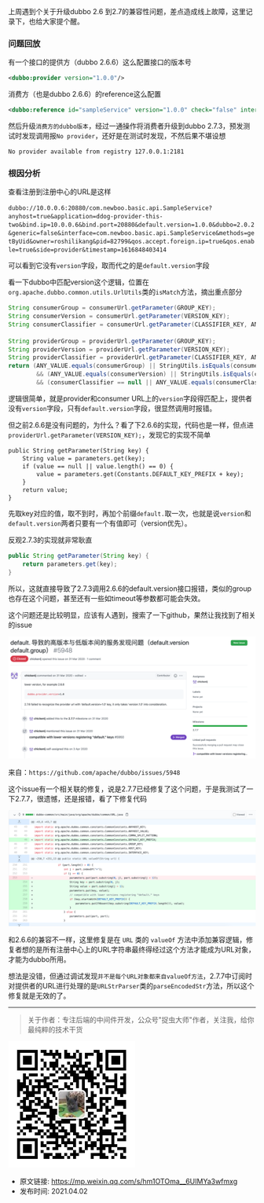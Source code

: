 上周遇到个关于升级dubbo 2.6 到2.7的兼容性问题，差点造成线上故障，这里记录下，也给大家提个醒。

### 问题回放

有一个接口的提供方（dubbo 2.6.6）这么配置接口的版本号

```xml
<dubbo:provider version="1.0.0"/>
```

消费方（也是dubbo 2.6.6）的reference这么配置

```xml
<dubbo:reference id="sampleService" version="1.0.0" check="false" interface="com.newboo.basic.api.SampleService"/>
```

然后升级`消费方的dubbo版本`，经过一通操作将消费者升级到dubbo 2.7.3，预发测试时发现调用报`No provider`，还好是在测试时发现，不然后果不堪设想

```xml
No provider available from registry 127.0.0.1:2181
```

### 根因分析

查看注册到注册中心的URL是这样

`dubbo://10.0.0.6:20880/com.newboo.basic.api.SampleService?anyhost=true&application=ddog-provider-this-two&bind.ip=10.0.0.6&bind.port=20880&default.version=1.0.0&dubbo=2.0.2&generic=false&interface=com.newboo.basic.api.SampleService&methods=getByUid&owner=roshilikang&pid=82799&qos.accept.foreign.ip=true&qos.enable=true&side=provider&timestamp=1616848403414`

可以看到它没有`version`字段，取而代之的是`default.version`字段

看一下dubbo中匹配version这个逻辑，位置在`org.apache.dubbo.common.utils.UrlUtils`类的`isMatch`方法，摘出重点部分

```java
String consumerGroup = consumerUrl.getParameter(GROUP_KEY);
String consumerVersion = consumerUrl.getParameter(VERSION_KEY);
String consumerClassifier = consumerUrl.getParameter(CLASSIFIER_KEY, ANY_VALUE);

String providerGroup = providerUrl.getParameter(GROUP_KEY);
String providerVersion = providerUrl.getParameter(VERSION_KEY);
String providerClassifier = providerUrl.getParameter(CLASSIFIER_KEY, ANY_VALUE);
return (ANY_VALUE.equals(consumerGroup) || StringUtils.isEquals(consumerGroup, providerGroup) || StringUtils.isContains(consumerGroup, providerGroup))
        && (ANY_VALUE.equals(consumerVersion) || StringUtils.isEquals(consumerVersion, providerVersion))
        && (consumerClassifier == null || ANY_VALUE.equals(consumerClassifier) || StringUtils.isEquals(consumerClassifier, providerClassifier));
```

逻辑很简单，就是provider和consumer URL上的`version`字段得匹配上，提供者没有`version`字段，只有`default.version`字段，很显然调用时报错。

但之前2.6.6是没有问题的，为什么？看了下2.6.6的实现，代码也是一样，但点进`providerUrl.getParameter(VERSION_KEY);`，发现它的实现不简单

```
public String getParameter(String key) {
    String value = parameters.get(key);
    if (value == null || value.length() == 0) {
        value = parameters.get(Constants.DEFAULT_KEY_PREFIX + key);
    }
    return value;
}
```

先取key对应的值，取不到时，再加个前缀`default.`取一次，也就是说`version`和`default.version`两者只要有一个有值即可（version优先）。

反观2.7.3的实现就非常耿直

```java
public String getParameter(String key) {
    return parameters.get(key);
}
```

所以，这就直接导致了2.7.3调用2.6.6的default.version接口报错，类似的group也存在这个问题，甚至还有一些如timeout等参数都可能会失效。

这个问题还是比较明显，应该有人遇到，搜索了一下github，果然让我找到了相关的issue

![](img1.jpg)

来自：`https://github.com/apache/dubbo/issues/5948`

这个issue有一个相关联的修复，说是2.7.7已经修复了这个问题，于是我测试了一下2.7.7，很遗憾，还是报错，看了下修复代码

![](img2.jpg)

和2.6.6的兼容不一样，这里修复是在 `URL` 类的 `valueOf` 方法中添加兼容逻辑，修复者想的是所有注册中心上的URL字符串最终得经过这个方法才能成为URL对象，才能为dubbo所用。

想法是没错，但通过调试发现`并不是每个URL对象都来自valueOf方法`，2.7.7中订阅时对提供者的URL进行处理的是`URLStrParser`类的`parseEncodedStr`方法，所以这个修复就是无效的了。

---

> 关于作者：专注后端的中间件开发，公众号"捉虫大师"作者，关注我，给你最纯粹的技术干货

![捉虫大师](../../qrcode_small.jpg)

- 原文链接: https://mp.weixin.qq.com/s/hm1OTOma__6UIMYa3wfmxg
- 发布时间: 2021.04.02